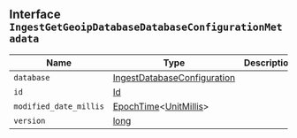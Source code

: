 ## Interface `IngestGetGeoipDatabaseDatabaseConfigurationMetadata`

| Name | Type | Description |
| - | - | - |
| `database` | [IngestDatabaseConfiguration](./IngestDatabaseConfiguration.md) | &nbsp; |
| `id` | [Id](./Id.md) | &nbsp; |
| `modified_date_millis` | [EpochTime](./EpochTime.md)<[UnitMillis](./UnitMillis.md)> | &nbsp; |
| `version` | [long](./long.md) | &nbsp; |
